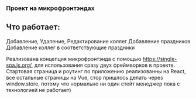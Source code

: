 ### Проект на микрофронтэндах
## Что работает:
Добавление, Удаление, Редактирование коллег
Добавление праздников
Добавление коллег в соответствующие праздники

Реализована концепция микрофронтэнда с помощью https://single-spa.js.org/, для использования сразу двух фреймворков в проекте.
Стартовая страница и роутинг по приложению реализованны на React, все остальные страницы на Vue, стор пришлось делать через window.store, потому что нормально ни один стейт менеджер пока с технологией не работает)



